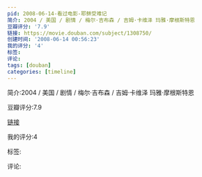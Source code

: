 ```yaml
---
pid: 2008-06-14-看过电影-耶稣受难记
简介: 2004 / 美国 / 剧情 / 梅尔·吉布森 / 吉姆·卡维泽 玛雅·摩根斯特恩
豆瓣评分: '7.9'
链接: https://movie.douban.com/subject/1308750/
创建时间: '2008-06-14 00:56:23'
我的评分: '4'
标签:
评论:
tags: [douban]
categories: [timeline]
---
```

简介:2004 / 美国 / 剧情 / 梅尔·吉布森 / 吉姆·卡维泽 玛雅·摩根斯特恩

豆瓣评分:7.9

[链接](https://movie.douban.com/subject/1308750/)

我的评分:4

标签:

评论:

